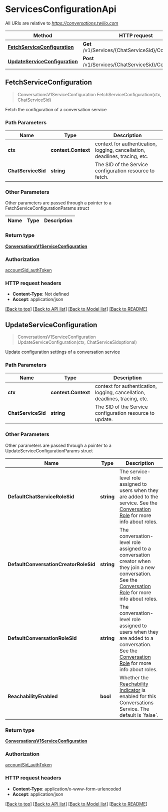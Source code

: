 # ServicesConfigurationApi

All URIs are relative to *https://conversations.twilio.com*

Method | HTTP request | Description
------------- | ------------- | -------------
[**FetchServiceConfiguration**](ServicesConfigurationApi.md#FetchServiceConfiguration) | **Get** /v1/Services/{ChatServiceSid}/Configuration | 
[**UpdateServiceConfiguration**](ServicesConfigurationApi.md#UpdateServiceConfiguration) | **Post** /v1/Services/{ChatServiceSid}/Configuration | 



## FetchServiceConfiguration

> ConversationsV1ServiceConfiguration FetchServiceConfiguration(ctx, ChatServiceSid)



Fetch the configuration of a conversation service

### Path Parameters


Name | Type | Description
------------- | ------------- | -------------
**ctx** | **context.Context** | context for authentication, logging, cancellation, deadlines, tracing, etc.
**ChatServiceSid** | **string** | The SID of the Service configuration resource to fetch.

### Other Parameters

Other parameters are passed through a pointer to a FetchServiceConfigurationParams struct


Name | Type | Description
------------- | ------------- | -------------

### Return type

[**ConversationsV1ServiceConfiguration**](ConversationsV1ServiceConfiguration.md)

### Authorization

[accountSid_authToken](../README.md#accountSid_authToken)

### HTTP request headers

- **Content-Type**: Not defined
- **Accept**: application/json

[[Back to top]](#) [[Back to API list]](../README.md#documentation-for-api-endpoints)
[[Back to Model list]](../README.md#documentation-for-models)
[[Back to README]](../README.md)


## UpdateServiceConfiguration

> ConversationsV1ServiceConfiguration UpdateServiceConfiguration(ctx, ChatServiceSidoptional)



Update configuration settings of a conversation service

### Path Parameters


Name | Type | Description
------------- | ------------- | -------------
**ctx** | **context.Context** | context for authentication, logging, cancellation, deadlines, tracing, etc.
**ChatServiceSid** | **string** | The SID of the Service configuration resource to update.

### Other Parameters

Other parameters are passed through a pointer to a UpdateServiceConfigurationParams struct


Name | Type | Description
------------- | ------------- | -------------
**DefaultChatServiceRoleSid** | **string** | The service-level role assigned to users when they are added to the service. See the [Conversation Role](https://www.twilio.com/docs/conversations/api/role-resource) for more info about roles.
**DefaultConversationCreatorRoleSid** | **string** | The conversation-level role assigned to a conversation creator when they join a new conversation. See the [Conversation Role](https://www.twilio.com/docs/conversations/api/role-resource) for more info about roles.
**DefaultConversationRoleSid** | **string** | The conversation-level role assigned to users when they are added to a conversation. See the [Conversation Role](https://www.twilio.com/docs/conversations/api/role-resource) for more info about roles.
**ReachabilityEnabled** | **bool** | Whether the [Reachability Indicator](https://www.twilio.com/docs/chat/reachability-indicator) is enabled for this Conversations Service. The default is &#x60;false&#x60;.

### Return type

[**ConversationsV1ServiceConfiguration**](ConversationsV1ServiceConfiguration.md)

### Authorization

[accountSid_authToken](../README.md#accountSid_authToken)

### HTTP request headers

- **Content-Type**: application/x-www-form-urlencoded
- **Accept**: application/json

[[Back to top]](#) [[Back to API list]](../README.md#documentation-for-api-endpoints)
[[Back to Model list]](../README.md#documentation-for-models)
[[Back to README]](../README.md)

